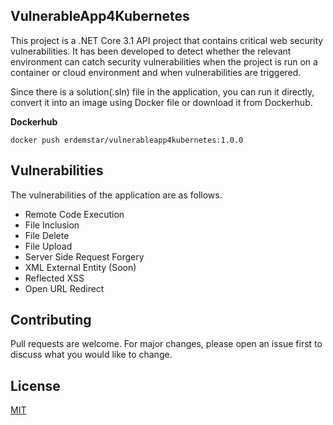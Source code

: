 ﻿## VulnerableApp4Kubernetes
This project is a .NET Core 3.1 API project that contains critical web security vulnerabilities. It has been developed to detect whether the relevant environment can catch security vulnerabilities when the project is run on a container or cloud environment and when vulnerabilities are triggered.

Since there is a solution(.sln) file in the application, you can run it directly, convert it into an image using Docker file or download it from Dockerhub.

**Dockerhub**
```
docker push erdemstar/vulnerableapp4kubernetes:1.0.0
```

## Vulnerabilities
The vulnerabilities of the application are as follows.
 - Remote Code Execution
 - File Inclusion
 - File Delete
 - File Upload
 - Server Side Request Forgery
 - XML External Entity (Soon)
 - Reflected XSS
 - Open URL Redirect


## Contributing
Pull requests are welcome. For major changes, please open an issue first to discuss what you would like to change.

## License
[MIT](https://choosealicense.com/licenses/mit/)